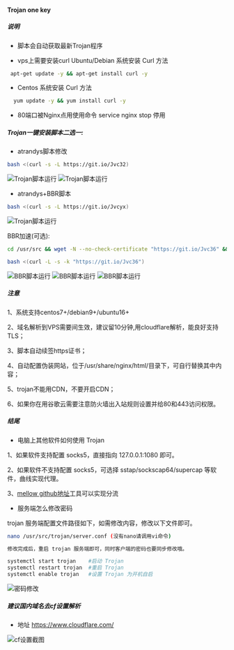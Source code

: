 #### Trojan one key


##### 说明

- 脚本会自动获取最新Trojan程序

- vps上需要安装curl  Ubuntu/Debian 系统安装 Curl 方法

```bash
 apt-get update -y && apt-get install curl -y    
```
- Centos 系统安装 Curl 方法

```bash
  yum update -y && yum install curl -y            
```
- 80端口被Nginx点用使用命令 service nginx stop 停用


##### Trojan一键安装脚本二选一:

- atrandys脚本修改

```bash
bash <(curl -s -L https://git.io/Jvc32)
```
![Trojan脚本运行](https://github.com/kenzok8/Trojan/blob/master/sshot/4.png)
![Trojan脚本运行](https://github.com/kenzok8/Trojan/blob/master/sshot/sshot-1.png)

- atrandys+BBR脚本

```bash
bash <(curl -s -L https://git.io/Jvcyx)
```
![Trojan脚本运行](https://github.com/kenzok8/Trojan/blob/master/sshot/2.png)

 BBR加速(可选):

```bash
cd /usr/src && wget -N --no-check-certificate "https://git.io/Jvc36" && chmod +x tcp.sh && ./tcp.sh
```

```bash
bash <(curl -L -s -k "https://git.io/Jvc36")
```
![BBR脚本运行](https://github.com/kenzok8/Trojan/blob/master/sshot/3.png)
![BBR脚本运行](https://github.com/kenzok8/Trojan/blob/master/sshot/sshot-3.png)
![BBR脚本运行](https://github.com/kenzok8/Trojan/blob/master/sshot/sshot-8.png)



##### 注意

1、系统支持centos7+/debian9+/ubuntu16+

2、域名解析到VPS需要间生效，建议留10分钟,用cloudflare解析，能良好支持TLS；

3、脚本自动续签https证书；

4、自动配置伪装网站，位于/usr/share/nginx/html/目录下，可自行替换其中内容；

5、trojan不能用CDN，不要开启CDN；

6、如果你在用谷歌云需要注意防火墙出入站规则设置并给80和443访问权限。

##### 结尾

- 电脑上其他软件如何使用 Trojan

1、如果软件支持配置 socks5，直接指向 127.0.0.1:1080 即可。

2、如果软件不支持配置 socks5，可选择 sstap/sockscap64/supercap 等软件，曲线实现代理。

3、[mellow github地址](https://github.com/mellow-io/mellow/releases)工具可以实现分流


- 服务端怎么修改密码

trojan 服务端配置文件路径如下，如需修改内容，修改以下文件即可。

```bash
nano /usr/src/trojan/server.conf (没有nano请调用vi命令)

修改完成后，重启 trojan 服务端即可，同时客户端的密码也要同步修改哦。

systemctl start trojan    #启动 Trojan
systemctl restart trojan  #重启 Trojan
systemctl enable trojan   #设置 Trojan 为开机自启

```
![密码修改](https://github.com/kenzok8/Trojan/blob/master/sshot/sshot-5.png)

##### 建议国内域名去cf设置解析
 
 - 地址 https://www.cloudflare.com/

![cf设置截图](https://github.com/kenzok8/Trojan/blob/master/sshot/sshot-4.png)





